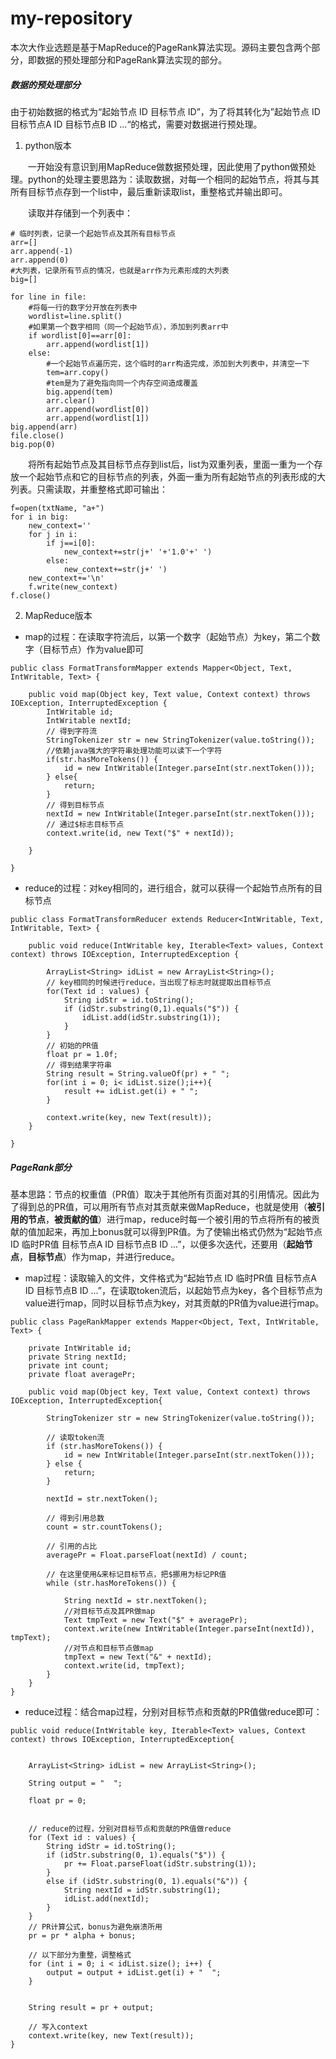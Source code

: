 # my-repository


本次大作业选题是基于MapReduce的PageRank算法实现。源码主要包含两个部分，即数据的预处理部分和PageRank算法实现的部分。

#####  数据的预处理部分
由于初始数据的格式为“起始节点 ID  目标节点 ID”，为了将其转化为”起始节点 ID  目标节点A ID 目标节点B ID ...“的格式，需要对数据进行预处理。

1. python版本

&emsp;&emsp;一开始没有意识到用MapReduce做数据预处理，因此使用了python做预处理。python的处理主要思路为：读取数据，对每一个相同的起始节点，将其与其所有目标节点存到一个list中，最后重新读取list，重整格式并输出即可。

&emsp;&emsp;读取并存储到一个列表中：

```
# 临时列表，记录一个起始节点及其所有目标节点
arr=[]
arr.append(-1)
arr.append(0)
#大列表，记录所有节点的情况，也就是arr作为元素形成的大列表
big=[]

for line in file:
    #将每一行的数字分开放在列表中
    wordlist=line.split()
    #如果第一个数字相同（同一个起始节点），添加到列表arr中
    if wordlist[0]==arr[0]:
        arr.append(wordlist[1])
    else:
        #一个起始节点遍历完，这个临时的arr构造完成，添加到大列表中，并清空一下
        tem=arr.copy()
        #tem是为了避免指向同一个内存空间造成覆盖
        big.append(tem)
        arr.clear()
        arr.append(wordlist[0])
        arr.append(wordlist[1])
big.append(arr)
file.close()
big.pop(0)
```
&emsp;&emsp;将所有起始节点及其目标节点存到list后，list为双重列表，里面一重为一个存放一个起始节点和它的目标节点的列表，外面一重为所有起始节点的列表形成的大列表。只需读取，并重整格式即可输出：

```
f=open(txtName, "a+")
for i in big:
    new_context=''
    for j in i:
        if j==i[0]:
            new_context+=str(j+' '+'1.0'+' ')
        else:
            new_context+=str(j+' ')
    new_context+='\n'
    f.write(new_context)
f.close()
```
2. MapReduce版本
- map的过程：在读取字符流后，以第一个数字（起始节点）为key，第二个数字（目标节点）作为value即可
```
public class FormatTransformMapper extends Mapper<Object, Text, IntWritable, Text> {

    public void map(Object key, Text value, Context context) throws IOException, InterruptedException {
        IntWritable id;
        IntWritable nextId;
        // 得到字符流
        StringTokenizer str = new StringTokenizer(value.toString());
        //依赖java强大的字符串处理功能可以读下一个字符
        if(str.hasMoreTokens()) {
            id = new IntWritable(Integer.parseInt(str.nextToken()));
        } else{
            return;
        }
        // 得到目标节点
        nextId = new IntWritable(Integer.parseInt(str.nextToken()));
        // 通过$标志目标节点
        context.write(id, new Text("$" + nextId));

    }

}
```
- reduce的过程：对key相同的，进行组合，就可以获得一个起始节点所有的目标节点

```
public class FormatTransformReducer extends Reducer<IntWritable, Text, IntWritable, Text> {

    public void reduce(IntWritable key, Iterable<Text> values, Context context) throws IOException, InterruptedException {

        ArrayList<String> idList = new ArrayList<String>();       
        // key相同的时候进行reduce，当出现了标志时就提取出目标节点
        for(Text id : values) {
            String idStr = id.toString();
            if (idStr.substring(0,1).equals("$")) {
                idList.add(idStr.substring(1));
            }
        }
        // 初始的PR值
        float pr = 1.0f;
        // 得到结果字符串
        String result = String.valueOf(pr) + " "; 
        for(int i = 0; i< idList.size();i++){
            result += idList.get(i) + " ";
        }

        context.write(key, new Text(result));
    }

}

```

##### PageRank部分
基本思路：节点的权重值（PR值）取决于其他所有页面对其的引用情况。因此为了得到总的PR值，可以用所有节点对其贡献来做MapReduce，也就是使用（**被引用的节点**，**被贡献的值**）进行map，reduce时每一个被引用的节点将所有的被贡献的值加起来，再加上bonus就可以得到PR值。为了使输出格式仍然为“起始节点 ID  临时PR值 目标节点A ID 目标节点B ID ...”，以便多次迭代，还要用（**起始节点**，****目标节点****）作为map，并进行reduce。

- map过程：读取输入的文件，文件格式为“起始节点 ID  临时PR值 目标节点A ID 目标节点B ID ...”，在读取token流后，以起始节点为key，各个目标节点为value进行map，同时以目标节点为key，对其贡献的PR值为value进行map。
```
public class PageRankMapper extends Mapper<Object, Text, IntWritable, Text> {
    
    private IntWritable id;
    private String nextId;
    private int count;
    private float averagePr;
  
    public void map(Object key, Text value, Context context) throws IOException, InterruptedException{
        
        StringTokenizer str = new StringTokenizer(value.toString());
        
        // 读取token流
        if (str.hasMoreTokens()) {
            id = new IntWritable(Integer.parseInt(str.nextToken()));
        } else {
            return;
        }

        nextId = str.nextToken();
        
        // 得到引用总数
        count = str.countTokens();

        // 引用的占比
        averagePr = Float.parseFloat(nextId) / count;
        
        // 在这里使用&来标记目标节点，把$挪用为标记PR值
        while (str.hasMoreTokens()) {

            String nextId = str.nextToken();
            //对目标节点及其PR做map
            Text tmpText = new Text("$" + averagePr);
            context.write(new IntWritable(Integer.parseInt(nextId)), tmpText);
            //对节点和目标节点做map
            tmpText = new Text("&" + nextId);
            context.write(id, tmpText);
        }
    }
}
```
- reduce过程：结合map过程，分别对目标节点和贡献的PR值做reduce即可：
```
public void reduce(IntWritable key, Iterable<Text> values, Context context) throws IOException, InterruptedException{
    

    ArrayList<String> idList = new ArrayList<String>();

    String output = "  ";

    float pr = 0;

    
    // reduce的过程，分别对目标节点和贡献的PR值做reduce
    for (Text id : values) {
        String idStr = id.toString();
        if (idStr.substring(0, 1).equals("$")) {
            pr += Float.parseFloat(idStr.substring(1));
        }
        else if (idStr.substring(0, 1).equals("&")) {
            String nextId = idStr.substring(1);
            idList.add(nextId);
        }
    }
    // PR计算公式，bonus为避免崩溃所用
    pr = pr * alpha + bonus;

    // 以下部分为重整，调整格式
    for (int i = 0; i < idList.size(); i++) {
        output = output + idList.get(i) + "  ";
    }
    
    
    String result = pr + output;

    // 写入context
    context.write(key, new Text(result));
}
```

